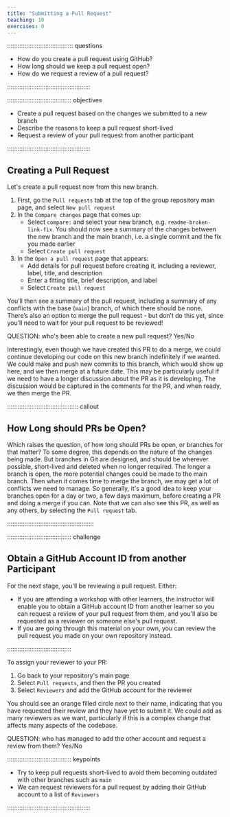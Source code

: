 ```yaml
---
title: "Submitting a Pull Request"
teaching: 10
exercises: 0
---
```


:::::::::::::::::::::::::::::::::::::: questions 

- How do you create a pull request using GitHub?
- How long should we keep a pull request open?
- How do we request a review of a pull request?

::::::::::::::::::::::::::::::::::::::::::::::::

::::::::::::::::::::::::::::::::::::: objectives

- Create a pull request based on the changes we submitted to a new branch
- Describe the reasons to keep a pull request short-lived
- Request a review of your pull request from another participant

::::::::::::::::::::::::::::::::::::::::::::::::

## Creating a Pull Request

Let's create a pull request now from this new branch.

1. First, go the `Pull requests` tab at the top of the group repository main page, and select `New pull request`
1. In the `Compare changes` page that comes up:
   - Select `compare:` and select your new branch, e.g. `readme-broken-link-fix`. You should now see a summary of the changes between the new branch and the main branch, i.e. a single commit and the fix you made earlier
   - Select `Create pull request`
1. In the `Open a pull request` page that appears:
   - Add details for pull request before creating it, including a reviewer, label, title, and description
   - Enter a fitting title, brief description, and label
   - Select `Create pull request`

You’ll then see a summary of the pull request, including a summary of any conflicts with the base (`main`) branch, of which there should be none.
There’s also an option to merge the pull request - but don’t do this yet, since you’ll need to wait for your pull request to be reviewed!

QUESTION: who's been able to create a new pull request? Yes/No

Interestingly, even though we have created this PR to do a merge, we could continue developing our code on this new branch indefinitely if we wanted.
We could make and push new commits to this branch, which would show up here, and we then merge at a future date.
This may be particularly useful if we need to have a longer discussion about the PR as it is developing.
The discussion would be captured in the comments for the PR, and when ready, we then merge the PR.

:::::::::::::::::::::::::::::::::::::::::  callout

## How Long should PRs be Open?

Which raises the question, of how long should PRs be open, or branches for that matter?
To some degree, this depends on the nature of the changes being made.
But branches in Git are designed, and should be wherever possible, short-lived and deleted when no longer required.
The longer a branch is open, the more potential changes could be made to the main branch.
Then when it comes time to merge the branch, we may get a lot of conflicts we need to manage.
So generally, it's a good idea to keep your branches open for a day or two, a few days maximum, before creating a PR and doing a merge if you can.
Note that we can also see this PR,
as well as any others, by selecting the `Pull request` tab.

::::::::::::::::::::::::::::::::::::::::::::::::::

::::::::::::::::::::::::::::::::::::: challenge

## Obtain a GitHub Account ID from another Participant

For the next stage, you'll be reviewing a pull request. Either:

- If you are attending a workshop with other learners,
the instructor will enable you to obtain a GitHub account ID from another learner so you can request a review of your pull request from them, and you'll also be requested as a reviewer on someone else's pull request.
- If you are going through this material on your own,
you can review the pull request you made on your own repository instead.

:::::::::::::::::::::::::::::::::::::

To assign your reviewer to your PR:

1. Go back to your repository's main page
1. Select `Pull requests`, and then the PR you created
1. Select `Reviewers` and add the GitHub account for the reviewer

You should see an orange filled circle next to their name, indicating that you have requested their review and they have yet to submit it.
We could add as many reviewers as we want, particularly if this is a complex change that affects many aspects of the codebase.

QUESTION: who has managed to add the other account and request a review from them? Yes/No

::::::::::::::::::::::::::::::::::::: keypoints 

- Try to keep pull requests short-lived to avoid them becoming outdated with other branches such as `main`
- We can request reviewers for a pull request by adding their GitHub account to a list of `Reviewers`

::::::::::::::::::::::::::::::::::::::::::::::::
